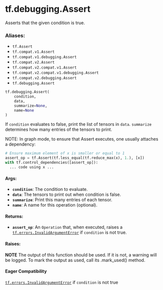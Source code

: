 <div itemscope itemtype="http://developers.google.com/ReferenceObject">
<meta itemprop="name" content="tf.debugging.Assert" />
<meta itemprop="path" content="Stable" />
</div>

# tf.debugging.Assert

Asserts that the given condition is true.

### Aliases:

* `tf.Assert`
* `tf.compat.v1.Assert`
* `tf.compat.v1.debugging.Assert`
* `tf.compat.v2.Assert`
* `tf.compat.v2.compat.v1.Assert`
* `tf.compat.v2.compat.v1.debugging.Assert`
* `tf.compat.v2.debugging.Assert`
* `tf.debugging.Assert`

``` python
tf.debugging.Assert(
    condition,
    data,
    summarize=None,
    name=None
)
```

<!-- Placeholder for "Used in" -->

If `condition` evaluates to false, print the list of tensors in `data`.
`summarize` determines how many entries of the tensors to print.

NOTE: In graph mode, to ensure that Assert executes, one usually attaches
a dependency:

```python
# Ensure maximum element of x is smaller or equal to 1
assert_op = tf.Assert(tf.less_equal(tf.reduce_max(x), 1.), [x])
with tf.control_dependencies([assert_op]):
  ... code using x ...
```

#### Args:


* <b>`condition`</b>: The condition to evaluate.
* <b>`data`</b>: The tensors to print out when condition is false.
* <b>`summarize`</b>: Print this many entries of each tensor.
* <b>`name`</b>: A name for this operation (optional).


#### Returns:


* <b>`assert_op`</b>: An `Operation` that, when executed, raises a
<a href="../../tf/errors/InvalidArgumentError.md"><code>tf.errors.InvalidArgumentError</code></a> if `condition` is not true.



#### Raises:





**NOTE** The output of this function should be used.  If it is not, a warning will be logged.  To mark the output as used, call its .mark_used() method.

#### Eager Compatibility
<a href="../../tf/errors/InvalidArgumentError.md"><code>tf.errors.InvalidArgumentError</code></a> if `condition` is not true

